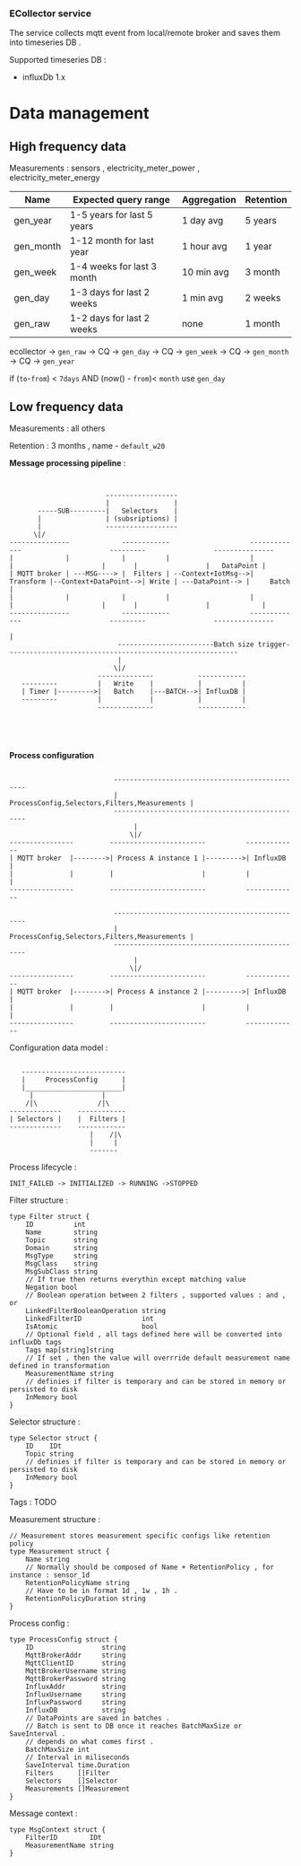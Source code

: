 ### ECollector service 

The service collects mqtt event from local/remote broker and saves them into timeseries DB . 

Supported timeseries DB : 

* influxDb 1.x

# Data management #  

## High frequency data ## 

Measurements : sensors , electricity_meter_power , electricity_meter_energy   


| Name      | Expected query range        | Aggregation | Retention |
|-----------|-----------------------------|-------------|-----------|
| gen_year  | 1-5 years for last 5 years  | 1 day avg   | 5 years   |
| gen_month | 1-12 month for last year    | 1 hour avg  | 1 year    |
| gen_week  | 1-4 weeks for  last 3 month | 10 min avg  | 3 month   |
| gen_day   | 1-3 days for last 2 weeks   | 1 min avg   | 2 weeks   |
| gen_raw   | 1-2 days for last 2 weeks   | none        | 1 month   |  

ecollector -> `gen_raw` -> CQ -> `gen_day` -> CQ -> `gen_week` -> CQ -> `gen_month` -> CQ -> `gen_year` 

if  (`to`-`from`) < `7days` AND (now() - `from`)< `month` use `gen_day` 

## Low frequency data ##

Measurements : all others 

Retention : 3 months , name - `default_w20`  

**Message processing pipeline** : 
````


                        ------------------
                        |                |
       -----SUB---------|   Selectors    |
       |                | (subsriptions) |
       |                ------------------
      \|/ 
---------------             ------------                    -------------                      ---------                 ---------------       
|             |             |          |                    |           |                      |       |                 |   DataPoint |        
| MQTT broker | ---MSG----> |  Filters | --Context+IotMsg-->| Transform |--Context+DataPoint-->| Write | ---DataPoint--> |     Batch   |
|             |             |          |                    |           |                      |       |                 |             |       
---------------             ------------                    -------------                      ---------                 ---------------       
																															  |	
                           ------------------------Batch size trigger----------------------------------------------------------
                           |
                          \|/
                      --------------           ------------
   ---------          |   Write    |           |          |
   | Timer |--------->|   Batch    |---BATCH-->| InfluxDB |
   ---------          |            |           |          |
                      --------------           ------------





````

**Process configuration**

````                      

                          ------------------------------------------------
                          | ProcessConfig,Selectors,Filters,Measurements | 
                          ------------------------------------------------
                               |
                              \|/ 
----------------         ------------------------          -------------
| MQTT broker  |-------->| Process A instance 1 |--------->| InfluxDB  | 
|              |         |                      |          |           |
----------------         ------------------------          -------------

                          ------------------------------------------------
                          | ProcessConfig,Selectors,Filters,Measurements | 
                          ------------------------------------------------
                               |
                              \|/ 
----------------         ------------------------          -------------
| MQTT broker  |-------->| Process A instance 2 |--------->| InfluxDB  | 
|              |         |                      |          |           |
----------------         ------------------------          -------------

````
Configuration data model :

````

   --------------------------                                               
   |     ProcessConfig      |
   |________________________|
     |                 |
    /|\               /|\
-------------    ------------ 
| Selectors |    |  Filters | 
-------------    ------------ 
                    |    /|\
                    |     |
                    -------

````  
Process lifecycle : 

```
INIT_FAILED -> INITIALIZED -> RUNNING ->STOPPED

```


Filter structure : 

```
type Filter struct {
	ID          int
	Name        string
	Topic       string
	Domain      string
	MsgType     string
	MsgClass    string
	MsgSubClass string
	// If true then returns everythin except matching value
	Negation bool
	// Boolean operation between 2 filters , supported values : and , or
	LinkedFilterBooleanOperation string
	LinkedFilterID               int
	IsAtomic                     bool
	// Optional field , all tags defined here will be converted into influxDb tags
	Tags map[string]string
	// If set , then the value will overrride default measurement name defined in transformation
	MeasurementName string
	// definies if filter is temporary and can be stored in memory or persisted to disk
	InMemory bool
}
```

Selector structure :

``` 
type Selector struct {
	ID    IDt
	Topic string
	// definies if filter is temporary and can be stored in memory or persisted to disk
	InMemory bool
}
```

Tags : 
 TODO 

Measurement structure : 

```
// Measurement stores measurement specific configs like retention policy
type Measurement struct {
	Name string
	// Normally should be composed of Name + RetentionPolicy , for instance : sensor_1d
	RetentionPolicyName string
	// Have to be in format 1d , 1w , 1h .
	RetentionPolicyDuration string
}

```

Process config :

```
type ProcessConfig struct {
	ID                 string
	MqttBrokerAddr     string
	MqttClientID       string
	MqttBrokerUsername string
	MqttBrokerPassword string
	InfluxAddr         string
	InfluxUsername     string
	InfluxPassword     string
	InfluxDB           string
	// DataPoints are saved in batches .
	// Batch is sent to DB once it reaches BatchMaxSize or SaveInterval .
	// depends on what comes first .
	BatchMaxSize int
	// Interval in miliseconds
	SaveInterval time.Duration
	Filters      []Filter
	Selectors    []Selector
	Measurements []Measurement
}

```

Message context :
```
type MsgContext struct {
	FilterID        IDt
	MeasurementName string
}

```


